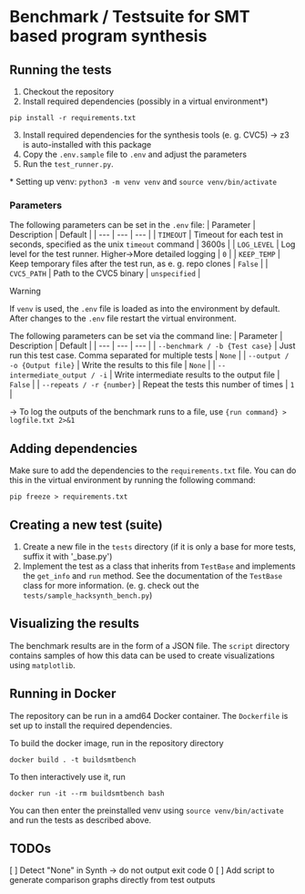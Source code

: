 # Benchmark / Testsuite for SMT based program synthesis



## Running the tests

1. Checkout the repository
2. Install required dependencies (possibly in a virtual environment*)
```
pip install -r requirements.txt
```
3. Install required dependencies for the synthesis tools (e. g. CVC5) -> z3 is auto-installed with this package
4. Copy the `.env.sample` file to `.env` and adjust the parameters
5. Run the `test_runner.py`.

\* Setting up venv: `python3 -m venv venv` and `source venv/bin/activate`

### Parameters

The following parameters can be set in the `.env` file:
| Parameter | Description | Default |
| --- | --- | --- |
| `TIMEOUT` | Timeout for each test in seconds, specified as the unix `timeout` command  | 3600s |
| `LOG_LEVEL` | Log level for the test runner. Higher->More detailed logging | `0` |
| `KEEP_TEMP` | Keep temporary files after the test run, as e. g. repo clones | `False` |
| `CVC5_PATH` | Path to the CVC5 binary | `unspecified` |

> [!WARNING]
> If `venv` is used, the `.env` file is loaded as into the environment by default. After changes to the `.env` file  restart the virtual environment.

The following parameters can be set via the command line:
| Parameter | Description | Default |
| --- | --- | --- |
| `--benchmark / -b {Test case}` | Just run this test case. Comma separated for multiple tests  | `None` |
| `--output / -o {Output file}` | Write the results to this file | `None` |
| `--intermediate_output / -i` | Write intermediate results to the output file | `False` |
| `--repeats / -r {number}` | Repeat the tests this number of times | `1` |

-> To log the outputs of the benchmark runs to a file, use `{run command} > logfile.txt 2>&1`

## Adding dependencies

Make sure to add the dependencies to the `requirements.txt` file. You can do this in the virtual environment by running the following command:

```
pip freeze > requirements.txt
```


## Creating a new test (suite)
1. Create a new file in the `tests` directory (if it is only a base for more tests, suffix it with '_base.py')
2. Implement the test as a class that inherits from `TestBase` and implements the `get_info` and `run` method. See the documentation of the `TestBase` class for more information. (e. g. check out the `tests/sample_hacksynth_bench.py`)


## Visualizing the results

The benchmark results are in the form of a JSON file. The `script` directory contains samples of how this data can be used to create visualizations using `matplotlib`.



## Running in Docker
The repository can be run in a amd64 Docker container. The `Dockerfile` is set up to install 
the required dependencies.

To build the docker image, run in the repository directory 

`docker build . -t buildsmtbench`

To then interactively use it, run 

`docker run -it --rm buildsmtbench bash`

You can then enter the preinstalled venv using `source venv/bin/activate` and run the tests as described above.

## TODOs

[ ] Detect "None" in Synth -> do not output exit code 0
[ ] Add script to generate comparison graphs directly from test outputs